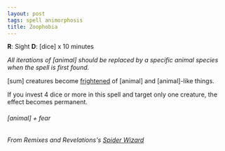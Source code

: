 ```yaml
---
layout: post
tags: spell animorphosis
title: Zoophobia
---
```

**R**: Sight  **D**: [dice] x 10 minutes

_All iterations of [animal] should be replaced by a specific animal species when the spell is first found._

[sum] creatures become [frightened](https://saltygoo.github.io/2020/11/10/extra-rules/#conditions) of [animal] and [animal]-like things.

If you invest 4 dice or more in this spell and target only one creature, the effect becomes permanent.

###### [animal] + fear
###### From Remixes and Revelations's [Spider Wizard](http://www.remixesandrevelations.com/2021/03/osr-spider-wizard.html)
